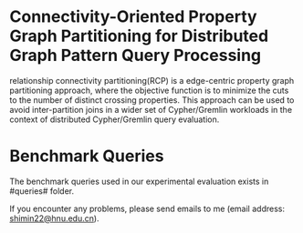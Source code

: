 # Connectivity-Oriented Property Graph Partitioning for Distributed Graph Pattern Query Processing
relationship connectivity partitioning(RCP) is a edge-centric property graph partitioning approach, where the objective function is to minimize the cuts to the number of distinct crossing properties. This approach can be used to avoid inter-partition joins in a wider set of Cypher/Gremlin workloads in the context of distributed Cypher/Gremlin query evaluation.

# Benchmark Queries
The benchmark queries used in our experimental evaluation exists in #queries# folder.

If you encounter any problems, please send emails to me (email address: shimin22@hnu.edu.cn).

